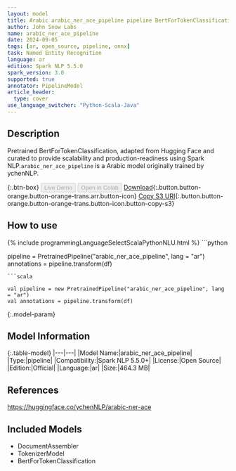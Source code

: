 ```yaml
---
layout: model
title: Arabic arabic_ner_ace_pipeline pipeline BertForTokenClassification from ychenNLP
author: John Snow Labs
name: arabic_ner_ace_pipeline
date: 2024-09-05
tags: [ar, open_source, pipeline, onnx]
task: Named Entity Recognition
language: ar
edition: Spark NLP 5.5.0
spark_version: 3.0
supported: true
annotator: PipelineModel
article_header:
  type: cover
use_language_switcher: "Python-Scala-Java"
---
```


## Description

Pretrained BertForTokenClassification, adapted from Hugging Face and curated to provide scalability and production-readiness using Spark NLP.`arabic_ner_ace_pipeline` is a Arabic model originally trained by ychenNLP.

{:.btn-box}
<button class="button button-orange" disabled>Live Demo</button>
<button class="button button-orange" disabled>Open in Colab</button>
[Download](https://s3.amazonaws.com/auxdata.johnsnowlabs.com/public/models/arabic_ner_ace_pipeline_ar_5.5.0_3.0_1725510960741.zip){:.button.button-orange.button-orange-trans.arr.button-icon}
[Copy S3 URI](s3://auxdata.johnsnowlabs.com/public/models/arabic_ner_ace_pipeline_ar_5.5.0_3.0_1725510960741.zip){:.button.button-orange.button-orange-trans.button-icon.button-copy-s3}

## How to use



<div class="tabs-box" markdown="1">
{% include programmingLanguageSelectScalaPythonNLU.html %}
```python

pipeline = PretrainedPipeline("arabic_ner_ace_pipeline", lang = "ar")
annotations =  pipeline.transform(df)   

```
```scala

val pipeline = new PretrainedPipeline("arabic_ner_ace_pipeline", lang = "ar")
val annotations = pipeline.transform(df)

```
</div>

{:.model-param}
## Model Information

{:.table-model}
|---|---|
|Model Name:|arabic_ner_ace_pipeline|
|Type:|pipeline|
|Compatibility:|Spark NLP 5.5.0+|
|License:|Open Source|
|Edition:|Official|
|Language:|ar|
|Size:|464.3 MB|

## References

https://huggingface.co/ychenNLP/arabic-ner-ace

## Included Models

- DocumentAssembler
- TokenizerModel
- BertForTokenClassification